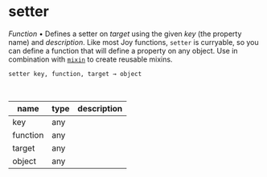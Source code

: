 # setter

_Function_ &bull; Defines a setter on _target_ using the given _key_ (the property name) and _description_. Like most Joy functions, `setter` is curryable, so you can define a function that will define a property on any object. Use in combination with [`mixin`](#mixin) to create reusable mixins.

<pre><code>setter key, function, target &rarr; object</code></pre>
<br>

| name | type | description |
|------|------|-------------|
|key|any||
|function|any||
|target|any||
|object|any||


